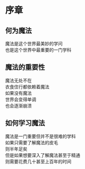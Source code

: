 # 序章
## 何为魔法  
魔法是这个世界最美妙的学问  
也是这个世界中最重要的一门学科  

## 魔法的重要性
魔法无处不在  
衣食住行都依赖着魔法  
如果没有魔法  
世界会变得单调  
也会逐渐崩溃  

## 如何学习魔法
魔法是一门重要但并不是很难的学科  
如果只需要了解魔法的皮毛  
则半年足矣  
但是如果想要深入了解魔法甚至于精通  
则需要花费几十甚至上百年的时间  